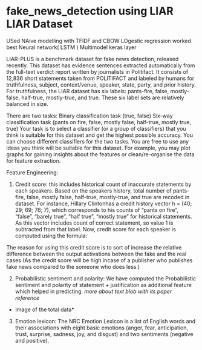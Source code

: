 # fake_news_detection using LIAR LIAR Dataset
USed NAive modelling with TFIDF and CBOW
LOgestic regression worked best
Neural network( LSTM )
Multimodel keras layer

LIAR-PLUS is a benchmark dataset for fake news detection, released recently. This dataset has evidence sentences extracted automatically from the full-text verdict report written by journalists in Politifact. It consists of 12,836 short statements taken from POLITIFACT and labeled by humans for truthfulness, subject, context/venue, speaker, state, party, and prior history. For truthfulness, the LIAR dataset has six labels: pants-fire, false, mostly-false, half-true, mostly-true, and true. These six label sets are relatively balanced in size.

There are two tasks:
Binary classification task (true, false)
Six-way classification task (pants on fire, false, mostly false, half-true, mostly true, true) Your task is to select a classifier (or a group of classifiers) that you think is suitable for this dataset and get the highest possible accuracy. You can choose different classifiers for the two tasks. You are free to use any ideas you think will be suitable for this dataset. For example, you may plot graphs for gaining insights about the features or clean/re-organise the data for feature extraction.

Feature Engineering:

1. Credit score: this includes historical count of inaccurate statements by each speakers. Based on the speakers history, total number of pants-fire, false, mostly false, half-true, mostly-true, and true are recoded in dataset. For instance, Hillary Clintonhas a credit history vector h = (40; 29; 69; 76; 7), which corresponds to his counts of “pants on fire”, “false”, “barely true”, “half true”, “mostly true” for historical statements. As this vector includes count of correct statement, so value 1 is subtracted from that label. Now, credit score for each speaker is computed using the formula:

The reason for using this credit score is to sort of increase the relative difference between the output activations between the fake and the real cases (As the credit score will be high incase of a publisher who publishes fake news compared to the someone who does less.)

2. Probabilistic sentiment and polarity: We have computed the Probabilistic sentiment and polarity of statement + justification as additional feature which helped in predicting.
*more about text blob with its paper reference*
* Image of the total data*

3. Emotion lexicon: The NRC Emotion Lexicon is a list of English words and their associations with eight basic emotions (anger, fear, anticipation, trust, surprise, sadness, joy, and disgust) and two sentiments (negative and positive).
